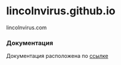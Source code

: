 # lincolnvirus.github.io
lincolnvirus.com

### Документация

Документация расположена по [ссылке](https://github.com/lincolnvirus/lincolnvirus.github.io/wiki/Документация)
